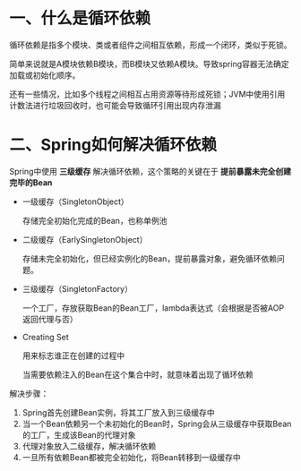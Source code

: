 # 一、什么是循环依赖

循环依赖是指多个模块、类或者组件之间相互依赖，形成一个闭环，类似于死锁。

简单来说就是A模块依赖B模块，而B模块又依赖A模块。导致spring容器无法确定加载或初始化顺序。

还有一些情况，比如多个线程之间相互占用资源等待形成死锁；JVM中使用引用计数法进行垃圾回收时，也可能会导致循环引用出现内存泄漏

# 二、Spring如何解决循环依赖

Spring中使用 **三级缓存** 解决循环依赖，这个策略的关键在于 **提前暴露未完全创建完毕的Bean**

- 一级缓存（SingletonObject）

  存储完全初始化完成的Bean，也称单例池

- 二级缓存（EarlySingletonObject）

  存储未完全初始化，但已经实例化的Bean，提前暴露对象，避免循环依赖问题。

- 三级缓存（SingletonFactory）

  一个工厂，存放获取Bean的Bean工厂，lambda表达式（会根据是否被AOP返回代理与否）

- Creating Set

  用来标志谁正在创建的过程中

  当需要依赖注入的Bean在这个集合中时，就意味着出现了循环依赖

解决步骤：

1. Spring首先创建Bean实例，将其工厂放入到三级缓存中
2. 当一个Bean依赖另一个未初始化的Bean时，Spring会从三级缓存中获取Bean的工厂，生成该Bean的代理对象
3. 代理对象放入二级缓存，解决循环依赖
4. 一旦所有依赖Bean都被完全初始化，将Bean转移到一级缓存中

